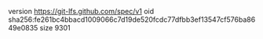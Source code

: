 version https://git-lfs.github.com/spec/v1
oid sha256:fe261bc4bbacd1009066c7d19de520fcdc77dfbb3ef13547cf576ba8649e0835
size 9301
